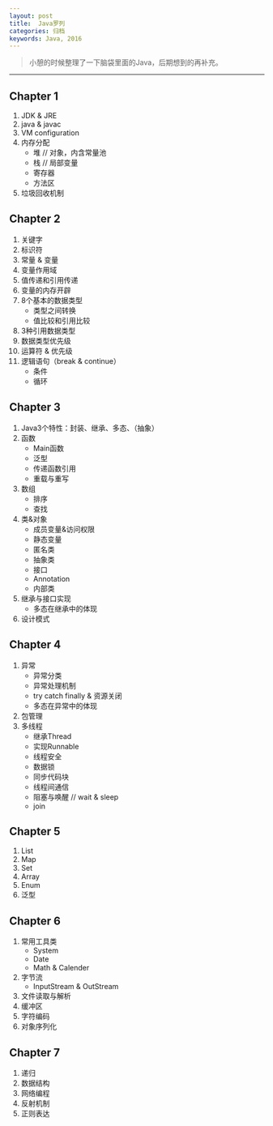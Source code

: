```yaml
---
layout: post
title:  Java罗列
categories: 归档
keywords: Java, 2016
---
```


> 小憩的时候整理了一下脑袋里面的Java，后期想到的再补充。
---

## Chapter 1

1. JDK & JRE
2. java & javac
3. VM configuration
4. 内存分配
	- 堆 // 对象，内含常量池
	- 栈 // 局部变量
	- 寄存器
	- 方法区
5. 垃圾回收机制

## Chapter 2
1. 关键字
2. 标识符
3. 常量 & 变量
4. 变量作用域
5. 值传递和引用传递
6. 变量的内存开辟
7. 8个基本的数据类型
	- 类型之间转换
	- 值比较和引用比较
8. 3种引用数据类型
9. 数据类型优先级
10. 运算符 & 优先级
11. 逻辑语句（break & continue）
	- 条件
	- 循环

## Chapter 3
1. Java3个特性：封装、继承、多态、（抽象）
2. 函数
	- Main函数
	- 泛型
	- 传递函数引用
	- 重载与重写
3. 数组
	- 排序
	- 查找
4. 类&对象
	- 成员变量&访问权限
	- 静态变量
	- 匿名类
	- 抽象类
	- 接口
	- Annotation
	- 内部类
5. 	继承与接口实现
	- 多态在继承中的体现
6. 	设计模式

## Chapter 4
1. 异常
	- 异常分类
	- 异常处理机制
	- try catch finally & 资源关闭
	- 多态在异常中的体现
2. 包管理
3. 多线程
	- 继承Thread
	- 实现Runnable
	- 线程安全
	- 数据锁
	- 同步代码块
	- 线程间通信
	- 阻塞与唤醒 // wait & sleep
	- join

## Chapter 5
1. List
2. Map
3. Set
4. Array
5. Enum
6. 泛型

## Chapter 6
1. 常用工具类
	- System
	- Date
	- Math & Calender
2. 字节流
	- InputStream & OutStream
3. 文件读取与解析
4. 缓冲区
5. 字符编码
6. 对象序列化

## Chapter 7
1. 递归
2. 数据结构
3. 网络编程
4. 反射机制
5. 正则表达
